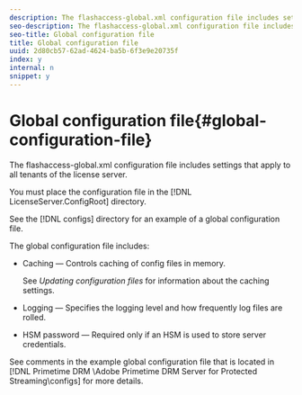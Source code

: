 ```yaml
---
description: The flashaccess-global.xml configuration file includes settings that apply to all tenants of the license server.
seo-description: The flashaccess-global.xml configuration file includes settings that apply to all tenants of the license server.
seo-title: Global configuration file
title: Global configuration file
uuid: 2d80cb57-62ad-4624-ba5b-6f3e9e20735f
index: y
internal: n
snippet: y
---
```


# Global configuration file{#global-configuration-file}

The flashaccess-global.xml configuration file includes settings that apply to all tenants of the license server.

You must place the configuration file in the [!DNL LicenseServer.ConfigRoot] directory.

See the [!DNL configs] directory for an example of a global configuration file.

The global configuration file includes:

* Caching — Controls caching of config files in memory.

  See *Updating configuration files* for information about the caching settings. 
* Logging — Specifies the logging level and how frequently log files are rolled. 
* HSM password — Required only if an HSM is used to store server credentials.

See comments in the example global configuration file that is located in [!DNL Primetime DRM <DVD>\Adobe Primetime DRM Server for Protected Streaming\configs] for more details. 
